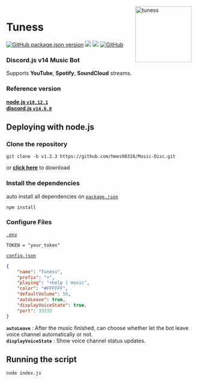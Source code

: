 <img width="150" height="150" align="right" style="float: right; margin: 0 10px 0 0;" alt="tuness" src="https://i.imgur.com/JWSIlSt.png">

# Tuness

<a href="https://github.com/hmes98318/Music-Disc/releases"><img alt="GitHub package.json version" src="https://img.shields.io/github/package-json/v/hmes98318/Music-Disc?style=for-the-badge"></a> 
<a href="https://discord.js.org/"><img src="https://img.shields.io/badge/Discord.JS-v14-blue?style=for-the-badge&logo=DISCORD" /></a> 
<a href="https://nodejs.org/"><img src="https://img.shields.io/badge/Node%20Version->=16.13.0-brightgreen?style=for-the-badge&logo=Node.js"></a> 
<a href="https://github.com/hmes98318/Music-Disc/blob/main/LICENSE"><img alt="GitHub" src="https://img.shields.io/github/license/hmes98318/Music-Disc?style=for-the-badge&color=brightgreen"></a>  

### Discord.js v14 Music Bot  
Supports **YouTube**, **Spotify**, **SoundCloud** streams.


### Reference version  
[**node.js  `v18.12.1`**](https://nodejs.org/en/)  
[**discord.js  `v14.6.0`**](https://www.npmjs.com/package/discord.js)  


## Deploying with node.js

### Clone the repository
```
git clone -b v1.2.3 https://github.com/hmes98318/Music-Disc.git
```
or [**click here**](https://github.com/hmes98318/Music-Disc/releases) to download  


### Install the dependencies
auto install all dependencies on [`package.json`](./package.json)  
```
npm install
```

### Configure Files
[`.env`](./.env) 
```env
TOKEN = "your_token"
```

[`config.json`](./config.json)  
```json
{
    "name": "Tuness",
    "prefix": "+",
    "playing": "+help | music",
    "color": "#FFFFFF",
    "defaultVolume": 50,
    "autoLeave": true,
    "displayVoiceState": true,
    "port": 33333
}
```
**`autoLeave`** : After the music finished, can choose whether let the bot leave voice channel automatically or not.  
**`displayVoiceState`** : Show voice channel status updates.   

## Running the script 
```
node index.js
```
